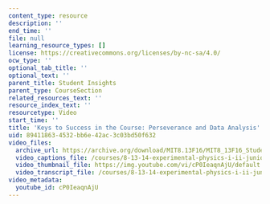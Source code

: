 ```yaml
---
content_type: resource
description: ''
end_time: ''
file: null
learning_resource_types: []
license: https://creativecommons.org/licenses/by-nc-sa/4.0/
ocw_type: ''
optional_tab_title: ''
optional_text: ''
parent_title: Student Insights
parent_type: CourseSection
related_resources_text: ''
resource_index_text: ''
resourcetype: Video
start_time: ''
title: 'Keys to Success in the Course: Perseverance and Data Analysis'
uid: 89411863-4532-bb6e-42ac-3c03bd50f632
video_files:
  archive_url: https://archive.org/download/MIT8.13F16/MIT8_13F16_Students_Keys_to_Success_300k.mp4
  video_captions_file: /courses/8-13-14-experimental-physics-i-ii-junior-lab-fall-2016-spring-2017/2f24a9ba74e2585b850a9df43b941c06_cP0IeaqnAjU.vtt
  video_thumbnail_file: https://img.youtube.com/vi/cP0IeaqnAjU/default.jpg
  video_transcript_file: /courses/8-13-14-experimental-physics-i-ii-junior-lab-fall-2016-spring-2017/1092b589a2f0f40f61e4e0ba5edfd84e_cP0IeaqnAjU.pdf
video_metadata:
  youtube_id: cP0IeaqnAjU
---
```

